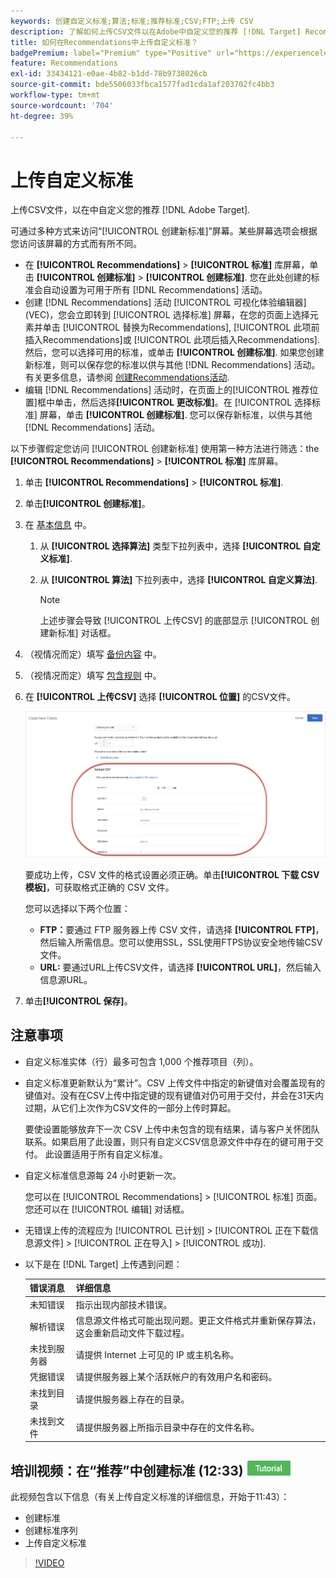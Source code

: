 ```yaml
---
keywords: 创建自定义标准;算法;标准;推荐标准;CSV;FTP;上传 CSV
description: 了解如何上传CSV文件以在Adobe中自定义您的推荐 [!DNL Target] Recommendations。
title: 如何在Recommendations中上传自定义标准？
badgePremium: label="Premium" type="Positive" url="https://experienceleague.adobe.com/docs/target/using/introduction/intro.html?lang=en#premium newtab=true" tooltip="See what's included in Target Premium."
feature: Recommendations
exl-id: 33434121-e0ae-4b82-b1dd-78b9738026cb
source-git-commit: bde5506033fbca1577fad1cda1af203702fc4bb3
workflow-type: tm+mt
source-wordcount: '704'
ht-degree: 39%

---
```


# 上传自定义标准

上传CSV文件，以在中自定义您的推荐 [!DNL Adobe Target].

可通过多种方式来访问“[!UICONTROL 创建新标准]”屏幕。某些屏幕选项会根据您访问该屏幕的方式而有所不同。

* 在 **[!UICONTROL Recommendations]** > **[!UICONTROL 标准]** 库屏幕，单击 **[!UICONTROL 创建标准]** > **[!UICONTROL 创建标准]**. 您在此处创建的标准会自动设置为可用于所有 [!DNL Recommendations] 活动。
* 创建 [!DNL Recommendations] 活动 [!UICONTROL 可视化体验编辑器] (VEC)，您会立即转到 [!UICONTROL 选择标准] 屏幕，在您的页面上选择元素并单击 [!UICONTROL 替换为Recommendations], [!UICONTROL 此项前插入Recommendations]或 [!UICONTROL 此项后插入Recommendations]. 然后，您可以选择可用的标准，或单击 **[!UICONTROL 创建标准]**. 如果您创建新标准，则可以保存您的标准以供与其他 [!DNL Recommendations] 活动。 有关更多信息，请参阅 [创建Recommendations活动](/help/main/c-recommendations/t-create-recs-activity/create-recs-activity.md).
* 编辑 [!DNL Recommendations] 活动时，在页面上的[!UICONTROL 推荐位置]框中单击，然后选择&#x200B;**[!UICONTROL 更改标准]**。在 [!UICONTROL 选择标准] 屏幕，单击 **[!UICONTROL 创建标准]**. 您可以保存新标准，以供与其他 [!DNL Recommendations] 活动。

以下步骤假定您访问 [!UICONTROL 创建新标准] 使用第一种方法进行筛选：the **[!UICONTROL Recommendations]** > **[!UICONTROL 标准]** 库屏幕。

1. 单击 **[!UICONTROL Recommendations]** > **[!UICONTROL 标准]**.

1. 单击&#x200B;**[!UICONTROL 创建标准]**。

1. 在 [基本信息](/help/main/c-recommendations/c-algorithms/create-new-algorithm.md#info) 中。

   1. 从 **[!UICONTROL 选择算法]** 类型下拉列表中，选择 **[!UICONTROL 自定义标准]**.

   1. 从 **[!UICONTROL 算法]** 下拉列表中，选择 **[!UICONTROL 自定义算法]**.

      >[!NOTE]
      >
      >上述步骤会导致 [!UICONTROL 上传CSV] 的底部显示 [!UICONTROL 创建新标准] 对话框。

1. （视情况而定）填写 [备份内容](/help/main/c-recommendations/c-algorithms/create-new-algorithm.md#content) 中。

1. （视情况而定）填写 [包含规则](/help/main/c-recommendations/c-algorithms/create-new-algorithm.md#inclusion) 中。

1. 在 **[!UICONTROL 上传CSV]** 选择 **[!UICONTROL 位置]** 的CSV文件。

   ![上传CSV部分](assets/upload-csv.png)

   要成功上传，CSV 文件的格式设置必须正确。单击&#x200B;**[!UICONTROL 下载 CSV 模板]**，可获取格式正确的 CSV 文件。

   您可以选择以下两个位置：

   * **FTP：**&#x200B;要通过 FTP 服务器上传 CSV 文件，请选择 **[!UICONTROL FTP]**，然后输入所需信息。您可以使用SSL，SSL使用FTPS协议安全地传输CSV文件。
   * **URL:** 要通过URL上传CSV文件，请选择 **[!UICONTROL URL]**，然后输入信息源URL。

1. 单击&#x200B;**[!UICONTROL 保存]**。

## 注意事项

* 自定义标准实体（行）最多可包含 1,000 个推荐项目（列）。

* 自定义标准更新默认为“累计”。CSV 上传文件中指定的新键值对会覆盖现有的键值对。没有在CSV上传中指定键的现有键值对仍可用于交付，并会在31天内过期，从它们上次作为CSV文件的一部分上传时算起。

   要使设置能够放弃下一次 CSV 上传中未包含的现有结果，请与客户关怀团队联系。如果启用了此设置，则只有自定义CSV信息源文件中存在的键可用于交付。 此设置适用于所有自定义标准。

* 自定义标准信息源每 24 小时更新一次。

   您可以在 [!UICONTROL Recommendations] > [!UICONTROL 标准] 页面。 您还可以在 [!UICONTROL 编辑] 对话框。

* 无错误上传的流程应为 [!UICONTROL 已计划] > [!UICONTROL 正在下载信息源文件] > [!UICONTROL 正在导入] > [!UICONTROL 成功].

* 以下是在 [!DNL Target] 上传遇到问题：

   | 错误消息 | 详细信息 |
   |--- |--- |
   | 未知错误 | 指示出现内部技术错误。 |
   | 解析错误 | 信息源文件格式可能出现问题。更正文件格式并重新保存算法，这会重新启动文件下载过程。 |
   | 未找到服务器 | 请提供 Internet 上可见的 IP 或主机名称。 |
   | 凭据错误 | 请提供服务器上某个活跃帐户的有效用户名和密码。 |
   | 未找到目录 | 请提供服务器上存在的目录。 |
   | 未找到文件 | 请提供服务器上所指示目录中存在的文件名称。 |

## 培训视频：在“推荐”中创建标准 (12:33) ![教程徽章](/help/main/assets/tutorial.png)

此视频包含以下信息（有关上传自定义标准的详细信息，开始于11:43）：

* 创建标准
* 创建标准序列
* 上传自定义标准

>[!VIDEO](https://video.tv.adobe.com/v/27694?quality=12)

